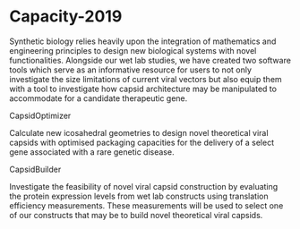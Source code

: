 # Capacity-2019
Synthetic biology relies heavily upon the integration of mathematics and engineering principles to design new biological systems with novel functionalities. Alongside our wet lab studies, we have created two software tools which serve as an informative resource for users to not only investigate the size limitations of current viral vectors but also equip them with a tool to investigate how capsid architecture may be manipulated to accommodate for a candidate therapeutic gene. 

CapsidOptimizer

Calculate new icosahedral geometries to design novel theoretical viral capsids with optimised packaging capacities for the delivery of a select gene associated with a rare genetic disease. 



CapsidBuilder 

Investigate the feasibility of novel viral capsid construction by evaluating the protein expression levels from wet lab constructs using translation efficiency measurements.  These measurements will be used to select one of our constructs that may be to build novel theoretical viral capsids. 

